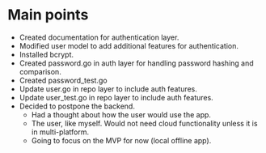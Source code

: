 # Main points

- Created documentation for authentication layer.
- Modified user model to add additional features for authentication.
- Installed bcrypt.
- Created password.go in auth layer for handling password hashing and comparison.
- Created password_test.go
- Update user.go in repo layer to include auth features.
- Update user_test.go in repo layer to include auth features.
- Decided to postpone the backend.
    - Had a thought about how the user would use the app.
    - The user, like myself. Would not need cloud functionality unless it is in multi-platform.
    - Going to focus on the MVP for now (local offline app).